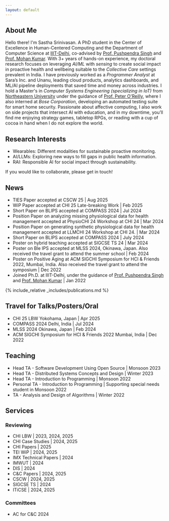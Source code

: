 ```yaml
---
layout: default
---
```


<script src="{{ '/script/toggle-profile.js' | relative_url }}"></script>

## About Me

Hello there! I'm Sastha Srinivasan. A PhD student in the Center of Excellence in Human-Centered Computing and the Department of Computer Science at [IIIT-Delhi](https://iiitd.ac.in/), co-advised by [Prof. Pushpendra Singh](https://www.iiitd.ac.in/pushpendra) and [Prof. Mohan Kumar](https://www.rit.edu/directory/mjkvcs-mohan-kumar). With 3+ years of hands-on experience, my doctoral research focuses on leveraging _AI/ML_ with _sensing_ to create social impact in proactive health and wellbeing suitable to the _Collective Care_ settings prevalent in India. I have previously worked as a _Programmer Analyst_ at Sara’s Inc. and Unanu, leading cloud products, analytics dashboards, and ML/AI pipeline deployments that saved time and money across industries. I hold a Master's in _Computer Systems Engineering (specializing in IoT)_ from [Northeastern University](https://catalog.northeastern.edu/graduate/engineering/multidisciplinary/cyber-physical-systems-ms/) under the guidance of [Prof. Peter O'Reilly](https://coe.northeastern.edu/people/oreilly-peter/), where I also interned at _Bose Corporation_, developing an automated testing suite for smart home security. Passionate about affective computing, I also work on side projects that intersect AI with education, and in my downtime, you’ll find me enjoying strategy games, tabletop RPGs, or reading with a cup of cocoa in hand when I do not explore the world.

## Research Interests
*   Wearables: Different modalities for sustainable proactive monitoring.
*   AI/LLMs: Exploring new ways to fill gaps in public health information.
*   RAI: Responsible AI for social impact through sustainability.

If you would like to collaborate, please get in touch!

## News
*   TIES Paper accepted at CSCW 25 \| Aug 2025
*   WiP Paper accepted at CHI 25 Late-breaking Work \| Feb 2025
*   Short Paper on BLIPS accepted at COMPASS 2024 \| Jul 2024
*   Position Paper on analyzing missing physiological data for health management accepted at PhysioCHI 24 Workshop at CHI 24 \| Mar 2024
*   Position Paper on generating synthetic physiological data for health management accepted at LLMCHI 24 Workshop at CHI 24. \| Mar 2024
*   Short Paper on BLIPS accepted at COMPASS 2024 \| July 2024
*   Poster on hybrid teaching accepted at SIGCSE TS 24 \| Mar 2024
*   Poster on Ble IPS accepted at MLSS 2024, Okinawa, Japan. Also received the travel grant to attend the summer school \| Feb 2024
*   Poster on Positive Aging at ACM SIGCHI Symposium for HCI & Friends 2022, Mumbai, India. Also received the travel grant to attend the symposium \| Dec 2022
*   Joined Ph.D. at IIIT-Delhi, under the guidance of [Prof. Pushpendra Singh](https://www.iiitd.ac.in/pushpendra) and [Prof. Mohan Kumar](https://www.rit.edu/directory/mjkvcs-mohan-kumar) \| Jan 2022

{% include_relative _includes/publications.md %}

## Travel for Talks/Posters/Oral
*   CHI 25 LBW Yokohama, Japan \| Apr 2025
*   COMPASS 2024 Delhi, India \| Jul 2024
*   MLSS 2024 Okinawa, Japan \| Feb 2024
*   ACM SIGCHI Symposium for HCI & Friends 2022 Mumbai, India \| Dec 2022

## Teaching
*   Head TA - Software Development Using Open Source \| Monsoon 2023
*   Head TA - Distributed Systems Concepts and Design \| Winter 2023
*   Head TA - Introduction to Programming \| Monsoon 2022
*   Personal TA - Introduction to Programming \| Supporting special needs student in Monsoon 2022
*   TA - Analysis and Design of Algorithms \| Winter 2022

## Services
### Reviewing
  *   CHI LBW \| 2023, 2024, 2025
  *   CHI Case Studies \| 2024, 2025
  *   CHI Papers \| 2025
  *   TEI WiP \| 2024, 2025
  *   IMX Technical Papers \| 2024
  *   IMWUT \| 2024
  *   DIS \| 2024
  *   C&C Papers \| 2024, 2025
  *   CSCW \| 2024, 2025
  *   SIGCSE TS \| 2024
  *   ITiCSE \| 2024, 2025

### Committees
  *   AC for C&C 2024
